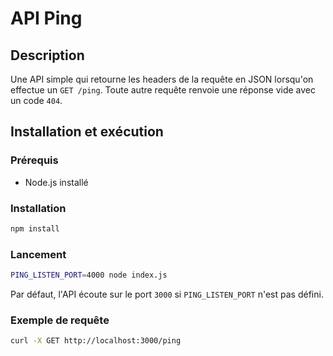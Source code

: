 # API Ping

## Description
Une API simple qui retourne les headers de la requête en JSON lorsqu'on effectue un `GET /ping`.
Toute autre requête renvoie une réponse vide avec un code `404`.

## Installation et exécution

### Prérequis
- Node.js installé

### Installation
```sh
npm install
```

### Lancement
```sh
PING_LISTEN_PORT=4000 node index.js
```
Par défaut, l'API écoute sur le port `3000` si `PING_LISTEN_PORT` n'est pas défini.

### Exemple de requête
```sh
curl -X GET http://localhost:3000/ping
```
